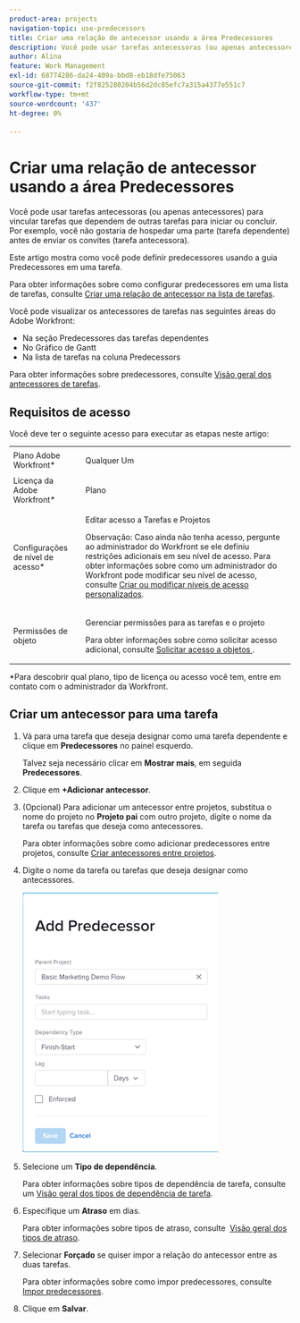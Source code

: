 ```yaml
---
product-area: projects
navigation-topic: use-predecessors
title: Criar uma relação de antecessor usando a área Predecessores
description: Você pode usar tarefas antecessoras (ou apenas antecessores) para vincular tarefas que dependem de outras tarefas para iniciar ou concluir. Por exemplo, você não gostaria de hospedar uma parte (tarefa dependente) antes de enviar os convites (tarefa antecessora).
author: Alina
feature: Work Management
exl-id: 68774286-da24-409a-bbd8-eb18dfe75063
source-git-commit: f2f825280204b56d2dc85efc7a315a4377e551c7
workflow-type: tm+mt
source-wordcount: '437'
ht-degree: 0%

---
```


# Criar uma relação de antecessor usando a área Predecessores

Você pode usar tarefas antecessoras (ou apenas antecessores) para vincular tarefas que dependem de outras tarefas para iniciar ou concluir. Por exemplo, você não gostaria de hospedar uma parte (tarefa dependente) antes de enviar os convites (tarefa antecessora).

Este artigo mostra como você pode definir predecessores usando a guia Predecessores em uma tarefa.

Para obter informações sobre como configurar predecessores em uma lista de tarefas, consulte [Criar uma relação de antecessor na lista de tarefas](../../../manage-work/tasks/use-prdcssrs/create-predecessors-on-task-list.md).

Você pode visualizar os antecessores de tarefas nas seguintes áreas do Adobe Workfront:

* Na seção Predecessores das tarefas dependentes
* No Gráfico de Gantt
* Na lista de tarefas na coluna Predecessors

Para obter informações sobre predecessores, consulte [Visão geral dos antecessores de tarefas](../../../manage-work/tasks/use-prdcssrs/predecessors-overview.md).

## Requisitos de acesso

Você deve ter o seguinte acesso para executar as etapas neste artigo:

<table style="table-layout:auto"> 
 <col> 
 <col> 
 <tbody> 
  <tr> 
   <td role="rowheader">Plano Adobe Workfront*</td> 
   <td> <p>Qualquer Um</p> </td> 
  </tr> 
  <tr> 
   <td role="rowheader">Licença da Adobe Workfront*</td> 
   <td> <p>Plano </p> </td> 
  </tr> 
  <tr> 
   <td role="rowheader">Configurações de nível de acesso*</td> 
   <td> <p>Editar acesso a Tarefas e Projetos</p> <p>Observação: Caso ainda não tenha acesso, pergunte ao administrador do Workfront se ele definiu restrições adicionais em seu nível de acesso. Para obter informações sobre como um administrador do Workfront pode modificar seu nível de acesso, consulte <a href="../../../administration-and-setup/add-users/configure-and-grant-access/create-modify-access-levels.md" class="MCXref xref">Criar ou modificar níveis de acesso personalizados</a>.</p> </td> 
  </tr> 
  <tr> 
   <td role="rowheader">Permissões de objeto</td> 
   <td> <p>Gerenciar permissões para as tarefas e o projeto</p> <p>Para obter informações sobre como solicitar acesso adicional, consulte <a href="../../../workfront-basics/grant-and-request-access-to-objects/request-access.md" class="MCXref xref">Solicitar acesso a objetos </a>.</p> </td> 
  </tr> 
 </tbody> 
</table>

&#42;Para descobrir qual plano, tipo de licença ou acesso você tem, entre em contato com o administrador da Workfront.

## Criar um antecessor para uma tarefa

1. Vá para uma tarefa que deseja designar como uma tarefa dependente e clique em **Predecessores** no painel esquerdo.

   Talvez seja necessário clicar em **Mostrar mais**, em seguida **Predecessores**.

1. Clique em **+Adicionar antecessor**.
1. (Opcional) Para adicionar um antecessor entre projetos, substitua o nome do projeto no **Projeto pai** com outro projeto, digite o nome da tarefa ou tarefas que deseja como antecessores.

   Para obter informações sobre como adicionar predecessores entre projetos, consulte [Criar antecessores entre projetos](../../../manage-work/tasks/use-prdcssrs/cross-project-predecessors.md).

1. Digite o nome da tarefa ou tarefas que deseja designar como antecessores.

   ![](assets/add-predecessor-box-nwe-350x465.png)

1. Selecione um **Tipo de dependência**.

   Para obter informações sobre tipos de dependência de tarefa, consulte um [Visão geral dos tipos de dependência de tarefa](../../../manage-work/tasks/use-prdcssrs/task-dependency-types.md).

1. Especifique um **Atraso** em dias.

   Para obter informações sobre tipos de atraso, consulte &#x200B; [Visão geral dos tipos de atraso](../../../manage-work/tasks/use-prdcssrs/lag-types.md).

1. Selecionar **Forçado** se quiser impor a relação do antecessor entre as duas tarefas.

   Para obter informações sobre como impor predecessores, consulte [Impor predecessores](../../../manage-work/tasks/use-prdcssrs/enforced-predecessors.md).

1. Clique em **Salvar**.
